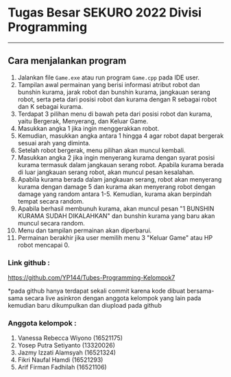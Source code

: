 # Tugas Besar SEKURO 2022 Divisi Programming
---

## Cara menjalankan program

1. Jalankan file `Game.exe` atau run program `Game.cpp` pada IDE user.
2. Tampilan awal permainan yang berisi informasi atribut robot dan bunshin kurama, jarak robot dan bunshin kurama, jangkauan serang robot, serta peta dari posisi robot dan kurama dengan R sebagai robot dan K sebagai kurama.
3. Terdapat 3 pilihan menu di bawah peta dari posisi robot dan kurama, yaitu Bergerak, Menyerang, dan Keluar Game.
4. Masukkan angka 1 jika ingin menggerakkan robot.
5. Kemudian, masukkan angka antara 1 hingga 4 agar robot dapat bergerak sesuai arah yang diminta.
6. Setelah robot bergerak, menu pilihan akan muncul kembali.
7. Masukkan angka 2 jika ingin menyerang kurama dengan syarat posisi kurama termasuk dalam jangkauan serang robot. Apabila kurama berada di luar jangkauan serang robot, akan muncul pesan kesalahan. 
8. Apabila kurama berada dalam jangkauan serang, robot akan menyerang kurama dengan damage 5 dan kurama akan menyerang robot dengan damage yang random antara 1-5. Kemudian, kurama akan berpindah tempat secara random.
9. Apabila berhasil membunuh kurama, akan muncul pesan "1 BUNSHIN KURAMA SUDAH DIKALAHKAN" dan bunshin kurama yang baru akan muncul secara random.
10. Menu dan tampilan permainan akan diperbarui.
11. Permainan berakhir jika user memilih menu 3 "Keluar Game" atau HP robot mencapai 0.

### Link github : 
https://github.com/YP144/Tubes-Programming-Kelompok7  

*pada github hanya terdapat sekali commit karena kode dibuat bersama-sama secara live asinkron dengan anggota kelompok yang lain pada kemudian baru dikumpulkan dan diupload pada github
### Anggota kelompok :
1. Vanessa Rebecca Wiyono (16521175)
2. Yosep Putra Setiyanto (13320026)
3. Jazmy Izzati Alamsyah (16521324)
4. Fikri Naufal Hamdi (16521293)
5. Arif Firman Fadhilah (16521106)